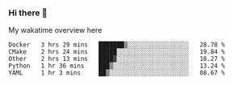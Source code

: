 ### Hi there 👋

<!--
**Jassy930/Jassy930** is a ✨ _special_ ✨ repository because its `README.md` (this file) appears on your GitHub profile.

Here are some ideas to get you started:

- 🔭 I’m currently working on ...
- 🌱 I’m currently learning ...
- 👯 I’m looking to collaborate on ...
- 🤔 I’m looking for help with ...
- 💬 Ask me about ...
- 📫 How to reach me: ...
- 😄 Pronouns: ...
- ⚡ Fun fact: ...
-->

My wakatime overview here
<!--START_SECTION:waka-->
```text
Docker   3 hrs 29 mins   ███████▒░░░░░░░░░░░░░░░░░   28.78 % 
CMake    2 hrs 24 mins   █████░░░░░░░░░░░░░░░░░░░░   19.84 % 
Other    2 hrs 13 mins   ████▓░░░░░░░░░░░░░░░░░░░░   18.27 % 
Python   1 hr 36 mins    ███▒░░░░░░░░░░░░░░░░░░░░░   13.24 % 
YAML     1 hr 3 mins     ██▒░░░░░░░░░░░░░░░░░░░░░░   08.67 % 
```
<!--END_SECTION:waka-->
